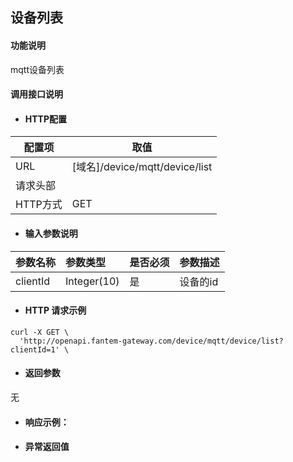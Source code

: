 ## 设备列表

#### 功能说明
mqtt设备列表

#### 调用接口说明

* #### HTTP配置

| 配置项 | 取值 |
| --- | --- |
| URL | \[域名\]/device/mqtt/device/list |
| 请求头部 | |
| HTTP方式 | GET |

* #### 输入参数说明

| 参数名称 | 参数类型 | 是否必须 | 参数描述 |
| :--- | :--- | :--- | :--- |
| clientId| Integer\(10\) | 是 | 设备的id |

* #### HTTP 请求示例

```
curl -X GET \
  'http://openapi.fantem-gateway.com/device/mqtt/device/list?clientId=1' \
```

* #### 返回参数

无


* #### 响应示例：



* #### 异常返回值




